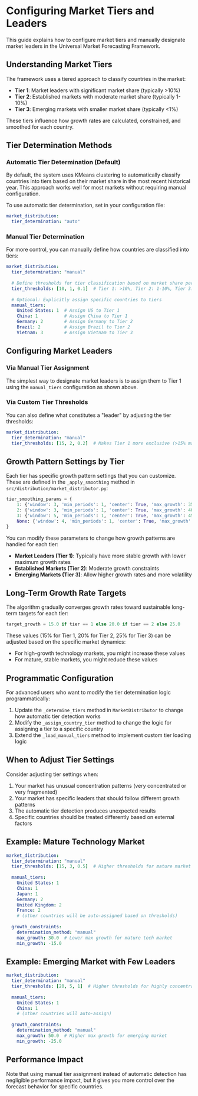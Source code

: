 # Configuring Market Tiers and Leaders

This guide explains how to configure market tiers and manually designate market leaders in the Universal Market Forecasting Framework.

## Understanding Market Tiers

The framework uses a tiered approach to classify countries in the market:

- **Tier 1**: Market leaders with significant market share (typically >10%)
- **Tier 2**: Established markets with moderate market share (typically 1-10%)
- **Tier 3**: Emerging markets with smaller market share (typically <1%)

These tiers influence how growth rates are calculated, constrained, and smoothed for each country.

## Tier Determination Methods

### Automatic Tier Determination (Default)

By default, the system uses KMeans clustering to automatically classify countries into tiers based on their market share in the most recent historical year. This approach works well for most markets without requiring manual configuration.

To use automatic tier determination, set in your configuration file:

```yaml
market_distribution:
  tier_determination: "auto"
```

### Manual Tier Determination

For more control, you can manually define how countries are classified into tiers:

```yaml
market_distribution:
  tier_determination: "manual"
  
  # Define thresholds for tier classification based on market share percentages
  tier_thresholds: [10, 1, 0.1]  # Tier 1: >10%, Tier 2: 1-10%, Tier 3: 0.1-1%
  
  # Optional: Explicitly assign specific countries to tiers
  manual_tiers:
    United States: 1  # Assign US to Tier 1
    China: 1          # Assign China to Tier 1
    Germany: 2        # Assign Germany to Tier 2
    Brazil: 2         # Assign Brazil to Tier 2
    Vietnam: 3        # Assign Vietnam to Tier 3
```

## Configuring Market Leaders

### Via Manual Tier Assignment

The simplest way to designate market leaders is to assign them to Tier 1 using the `manual_tiers` configuration as shown above.

### Via Custom Tier Thresholds

You can also define what constitutes a "leader" by adjusting the tier thresholds:

```yaml
market_distribution:
  tier_determination: "manual"
  tier_thresholds: [15, 2, 0.2]  # Makes Tier 1 more exclusive (>15% market share)
```

## Growth Pattern Settings by Tier

Each tier has specific growth pattern settings that you can customize. These are defined in the `_apply_smoothing` method in `src/distribution/market_distributor.py`:

```python
tier_smoothing_params = {
    1: {'window': 3, 'min_periods': 1, 'center': True, 'max_growth': 35, 'min_growth': -15},  # Tier 1 (leaders)
    2: {'window': 3, 'min_periods': 1, 'center': True, 'max_growth': 40, 'min_growth': -20},  # Tier 2 (established)
    3: {'window': 5, 'min_periods': 1, 'center': True, 'max_growth': 45, 'min_growth': -25},  # Tier 3 (emerging)
    None: {'window': 4, 'min_periods': 1, 'center': True, 'max_growth': 40, 'min_growth': -20}  # Default
}
```

You can modify these parameters to change how growth patterns are handled for each tier:

- **Market Leaders (Tier 1)**: Typically have more stable growth with lower maximum growth rates
- **Established Markets (Tier 2)**: Moderate growth constraints
- **Emerging Markets (Tier 3)**: Allow higher growth rates and more volatility

## Long-Term Growth Rate Targets

The algorithm gradually converges growth rates toward sustainable long-term targets for each tier:

```python
target_growth = 15.0 if tier == 1 else 20.0 if tier == 2 else 25.0
```

These values (15% for Tier 1, 20% for Tier 2, 25% for Tier 3) can be adjusted based on the specific market dynamics:

- For high-growth technology markets, you might increase these values
- For mature, stable markets, you might reduce these values

## Programmatic Configuration

For advanced users who want to modify the tier determination logic programmatically:

1. Update the `_determine_tiers` method in `MarketDistributor` to change how automatic tier detection works
2. Modify the `_assign_country_tier` method to change the logic for assigning a tier to a specific country
3. Extend the `_load_manual_tiers` method to implement custom tier loading logic

## When to Adjust Tier Settings

Consider adjusting tier settings when:

1. Your market has unusual concentration patterns (very concentrated or very fragmented)
2. Your market has specific leaders that should follow different growth patterns
3. The automatic tier detection produces unexpected results
4. Specific countries should be treated differently based on external factors

## Example: Mature Technology Market

```yaml
market_distribution:
  tier_determination: "manual"
  tier_thresholds: [15, 3, 0.5]  # Higher thresholds for mature market
  
  manual_tiers:
    United States: 1
    China: 1
    Japan: 1
    Germany: 2
    United Kingdom: 2
    France: 2
    # (other countries will be auto-assigned based on thresholds)
  
  growth_constraints:
    determination_method: "manual"
    max_growth: 30.0  # Lower max growth for mature tech market
    min_growth: -15.0
```

## Example: Emerging Market with Few Leaders

```yaml
market_distribution:
  tier_determination: "manual"
  tier_thresholds: [20, 5, 1]  # Higher thresholds for highly concentrated market
  
  manual_tiers:
    United States: 1
    China: 1
    # (other countries will auto-assign)
  
  growth_constraints:
    determination_method: "manual"
    max_growth: 50.0  # Higher max growth for emerging market
    min_growth: -25.0
```

## Performance Impact

Note that using manual tier assignment instead of automatic detection has negligible performance impact, but it gives you more control over the forecast behavior for specific countries. 